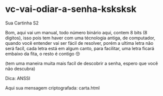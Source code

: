 # vc-vai-odiar-a-senha-ksksksk
Sua Cartinha S2

Bom, aqui vai um manual, todo número binário aqui, contem 8 bits (8 digitos), isso pois tem haver com uma técnologia antiga, de computador, quando você entender vai ser fácil de resolver, porém a ultima letra não será facíl, cada letra está em algum canto, para facilitar, uma letra ficará embaixo da fita, o resto é contigo 😚

(tem uma maneira muita mais facíl de descobrir a senha, espero que você não descubra)

Dica: ANSSI

Aqui sua mensagem criptografada: carta.html
